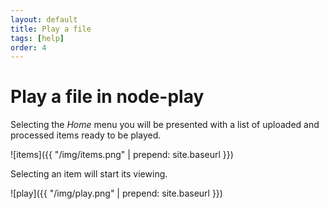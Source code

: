 ```yaml
---
layout: default
title: Play a file
tags: [help]
order: 4
---
```


# Play a file in node-play

Selecting the *Home* menu you will be presented with a list of uploaded and processed items ready to be played.

![items]({{ "/img/items.png" | prepend: site.baseurl }})

Selecting an item will start its viewing.

![play]({{ "/img/play.png" | prepend: site.baseurl }})
